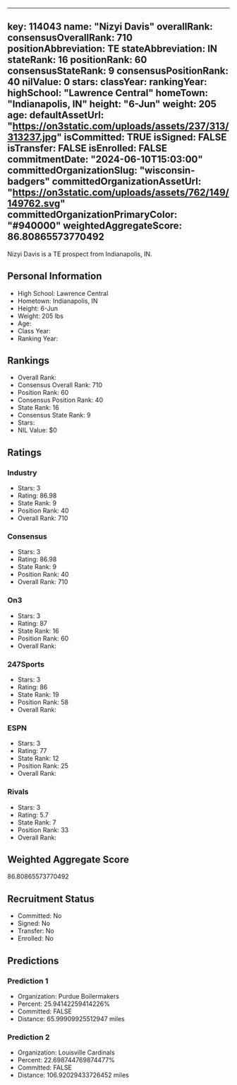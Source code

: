 ---
  key: 114043
  name: "Nizyi Davis"
  overallRank: 
  consensusOverallRank: 710
  positionAbbreviation: TE
  stateAbbreviation: IN
  stateRank: 16
  positionRank: 60
  consensusStateRank: 9
  consensusPositionRank: 40
  nilValue: 0
  stars: 
  classYear: 
  rankingYear: 
  highSchool: "Lawrence Central"
  homeTown: "Indianapolis, IN"
  height: "6-Jun"
  weight: 205
  age: 
  defaultAssetUrl: "https://on3static.com/uploads/assets/237/313/313237.jpg"
  isCommitted: TRUE
  isSigned: FALSE
  isTransfer: FALSE
  isEnrolled: FALSE
  commitmentDate: "2024-06-10T15:03:00"
  committedOrganizationSlug: "wisconsin-badgers"
  committedOrganizationAssetUrl: "https://on3static.com/uploads/assets/762/149/149762.svg"
  committedOrganizationPrimaryColor: "#940000"
  weightedAggregateScore: 86.80865573770492
  ---
  
  Nizyi Davis is a TE prospect from Indianapolis, IN.
  
  ## Personal Information
  - High School: Lawrence Central
  - Hometown: Indianapolis, IN
  - Height: 6-Jun
  - Weight: 205 lbs
  - Age: 
  - Class Year: 
  - Ranking Year: 
  
  ## Rankings
  - Overall Rank: 
  - Consensus Overall Rank: 710
  - Position Rank: 60
  - Consensus Position Rank: 40
  - State Rank: 16
  - Consensus State Rank: 9
  - Stars: 
  - NIL Value: $0
  
  ## Ratings
  
  ### Industry
  - Stars: 3
  - Rating: 86.98
  - State Rank: 9
  - Position Rank: 40
  - Overall Rank: 710
  
  ### Consensus
  - Stars: 3
  - Rating: 86.98
  - State Rank: 9
  - Position Rank: 40
  - Overall Rank: 710
  
  ### On3
  - Stars: 3
  - Rating: 87
  - State Rank: 16
  - Position Rank: 60
  - Overall Rank: 
  
  ### 247Sports
  - Stars: 3
  - Rating: 86
  - State Rank: 19
  - Position Rank: 58
  - Overall Rank: 
  
  ### ESPN
  - Stars: 3
  - Rating: 77
  - State Rank: 12
  - Position Rank: 25
  - Overall Rank: 
  
  ### Rivals
  - Stars: 3
  - Rating: 5.7
  - State Rank: 7
  - Position Rank: 33
  - Overall Rank: 
  
  ## Weighted Aggregate Score
  86.80865573770492
  
  ## Recruitment Status
  - Committed: No
  - Signed: No
  - Transfer: No
  - Enrolled: No
  
  
  
  ## Predictions
  
  ### Prediction 1
  - Organization: Purdue Boilermakers
  - Percent: 25.94142259414226%
  - Committed: FALSE
  - Distance: 65.99909925512947 miles
  
  ### Prediction 2
  - Organization: Louisville Cardinals
  - Percent: 22.698744769874477%
  - Committed: FALSE
  - Distance: 106.92029433726452 miles
  